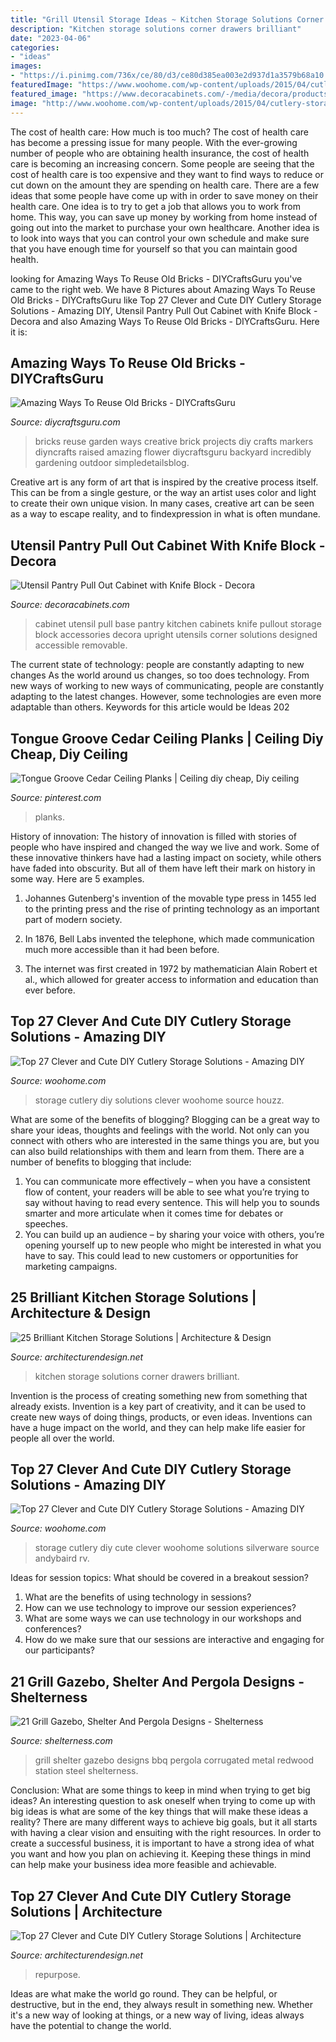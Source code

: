 ```yaml
---
title: "Grill Utensil Storage Ideas ~ Kitchen Storage Solutions Corner Drawers Brilliant"
description: "Kitchen storage solutions corner drawers brilliant"
date: "2023-04-06"
categories:
- "ideas"
images:
- "https://i.pinimg.com/736x/ce/80/d3/ce80d385ea003e2d937d1a3579b68a10.jpg"
featuredImage: "https://www.woohome.com/wp-content/uploads/2015/04/cutlery-storage-ideas-woohome-13.jpg"
featured_image: "https://www.decoracabinets.com/-/media/decora/products/cabinet_interiors/base_utensil_pantry_pullout_cabinet.jpg?w=200"
image: "http://www.woohome.com/wp-content/uploads/2015/04/cutlery-storage-ideas-woohome-25.jpg"
---
```



The cost of health care: How much is too much?
The cost of health care has become a pressing issue for many people. With the ever-growing number of people who are obtaining health insurance, the cost of health care is becoming an increasing concern. Some people are seeing that the cost of health care is too expensive and they want to find ways to reduce or cut down on the amount they are spending on health care. There are a few ideas that some people have come up with in order to save money on their health care. One idea is to try to get a job that allows you to work from home. This way, you can save up money by working from home instead of going out into the market to purchase your own healthcare. Another idea is to look into ways that you can control your own schedule and make sure that you have enough time for yourself so that you can maintain good health.

	

		
looking for Amazing Ways To Reuse Old Bricks - DIYCraftsGuru you've came to the right web. We have 8 Pictures about Amazing Ways To Reuse Old Bricks - DIYCraftsGuru like Top 27 Clever and Cute DIY Cutlery Storage Solutions - Amazing DIY, Utensil Pantry Pull Out Cabinet with Knife Block - Decora and also Amazing Ways To Reuse Old Bricks - DIYCraftsGuru. Here it is:
		
    
## Amazing Ways To Reuse Old Bricks - DIYCraftsGuru

<img loading=lazy src="https://www.diycraftsguru.com/wp-content/uploads/2016/08/20-reuse-old-bricks.jpg" onerror="this.onerror=null;this.src='https://tse2.mm.bing.net/th?id=OIP.iYd3J1AMeTTbjJQDDJ1zWwHaLA&amp;pid=15.1';" alt="Amazing Ways To Reuse Old Bricks - DIYCraftsGuru">

_Source: diycraftsguru.com_

>bricks reuse garden ways creative brick projects diy crafts markers diyncrafts raised amazing flower diycraftsguru backyard incredibly gardening outdoor simpledetailsblog. 

	

Creative art is any form of art that is inspired by the creative process itself. This can be from a single gesture, or the way an artist uses color and light to create their own unique vision. In many cases, creative art can be seen as a way to escape reality, and to findexpression in what is often mundane.

    
## Utensil Pantry Pull Out Cabinet With Knife Block - Decora

<img loading=lazy src="https://www.decoracabinets.com/-/media/decora/products/cabinet_interiors/base_utensil_pantry_pullout_cabinet.jpg?w=200" onerror="this.onerror=null;this.src='https://tse1.mm.bing.net/th?id=OIP.bTtgSH__6DQdcmmAFeIHcgHaLH&amp;pid=15.1';" alt="Utensil Pantry Pull Out Cabinet with Knife Block - Decora">

_Source: decoracabinets.com_

>cabinet utensil pull base pantry kitchen cabinets knife pullout storage block accessories decora upright utensils corner solutions designed accessible removable. 

	

The current state of technology: people are constantly adapting to new changes
As the world around us changes, so too does technology. From new ways of working to new ways of communicating, people are constantly adapting to the latest changes. However, some technologies are even more adaptable than others. Keywords for this article would be Ideas 202
    
## Tongue Groove Cedar Ceiling Planks | Ceiling Diy Cheap, Diy Ceiling

<img loading=lazy src="https://i.pinimg.com/736x/ce/80/d3/ce80d385ea003e2d937d1a3579b68a10.jpg" onerror="this.onerror=null;this.src='https://tse1.mm.bing.net/th?id=OIP.C4v4HN3o4b1HQF8n6LvEegHaFn&amp;pid=15.1';" alt="Tongue Groove Cedar Ceiling Planks | Ceiling diy cheap, Diy ceiling">

_Source: pinterest.com_

>planks. 

	

History of innovation:
The history of innovation is filled with stories of people who have inspired and changed the way we live and work. Some of these innovative thinkers have had a lasting impact on society, while others have faded into obscurity. But all of them have left their mark on history in some way. Here are 5 examples.
1) Johannes Gutenberg's invention of the movable type press in 1455 led to the printing press and the rise of printing technology as an important part of modern society.

2) In 1876, Bell Labs invented the telephone, which made communication much more accessible than it had been before.

3) The internet was first created in 1972 by mathematician Alain Robert et al., which allowed for greater access to information and education than ever before.

    
## Top 27 Clever And Cute DIY Cutlery Storage Solutions - Amazing DIY

<img loading=lazy src="https://www.woohome.com/wp-content/uploads/2015/04/cutlery-storage-ideas-woohome-13.jpg" onerror="this.onerror=null;this.src='https://tse3.mm.bing.net/th?id=OIP.J9QzUChzaSQNPq2LgMppbgHaLO&amp;pid=15.1';" alt="Top 27 Clever and Cute DIY Cutlery Storage Solutions - Amazing DIY">

_Source: woohome.com_

>storage cutlery diy solutions clever woohome source houzz. 

	

What are some of the benefits of blogging?
Blogging can be a great way to share your ideas, thoughts and feelings with the world. Not only can you connect with others who are interested in the same things you are, but you can also build relationships with them and learn from them. There are a number of benefits to blogging that include: 
1) You can communicate more effectively – when you have a consistent flow of content, your readers will be able to see what you’re trying to say without having to read every sentence. This will help you to sounds smarter and more articulate when it comes time for debates or speeches. 
2) You can build up an audience – by sharing your voice with others, you’re opening yourself up to new people who might be interested in what you have to say. This could lead to new customers or opportunities for marketing campaigns.

    
## 25 Brilliant Kitchen Storage Solutions | Architecture &amp; Design

<img loading=lazy src="https://cdn.architecturendesign.net/wp-content/uploads/2014/09/25-Mullet-Cabinetry-Kitchen-Corner-Drawers.jpg" onerror="this.onerror=null;this.src='https://tse4.mm.bing.net/th?id=OIP.748ptL36zV8QrA8u0XiEhAHaJ3&amp;pid=15.1';" alt="25 Brilliant Kitchen Storage Solutions | Architecture &amp; Design">

_Source: architecturendesign.net_

>kitchen storage solutions corner drawers brilliant. 

	

Invention is the process of creating something new from something that already exists. Invention is a key part of creativity, and it can be used to create new ways of doing things, products, or even ideas. Inventions can have a huge impact on the world, and they can help make life easier for people all over the world.

    
## Top 27 Clever And Cute DIY Cutlery Storage Solutions - Amazing DIY

<img loading=lazy src="http://www.woohome.com/wp-content/uploads/2015/04/cutlery-storage-ideas-woohome-25.jpg" onerror="this.onerror=null;this.src='https://tse2.mm.bing.net/th?id=OIP.CuPwj9oTeaX2FmcLCjT32AHaIu&amp;pid=15.1';" alt="Top 27 Clever and Cute DIY Cutlery Storage Solutions - Amazing DIY">

_Source: woohome.com_

>storage cutlery diy cute clever woohome solutions silverware source andybaird rv. 

	

Ideas for session topics: What should be covered in a breakout session?
1. What are the benefits of using technology in sessions? 
2. How can we use technology to improve our session experiences? 
3. What are some ways we can use technology in our workshops and conferences? 
4. How do we make sure that our sessions are interactive and engaging for our participants?

    
## 21 Grill Gazebo, Shelter And Pergola Designs - Shelterness

<img loading=lazy src="https://i.shelterness.com/2016/08/15-corrugated-steel-and-redwood-grill-station.jpg" onerror="this.onerror=null;this.src='https://tse2.mm.bing.net/th?id=OIP.LYoGjHoyhj7syZ0EBJ_QYwHaNL&amp;pid=15.1';" alt="21 Grill Gazebo, Shelter And Pergola Designs - Shelterness">

_Source: shelterness.com_

>grill shelter gazebo designs bbq pergola corrugated metal redwood station steel shelterness. 

	

Conclusion: What are some things to keep in mind when trying to get big ideas?
An interesting question to ask oneself when trying to come up with big ideas is what are some of the key things that will make these ideas a reality? There are many different ways to achieve big goals, but it all starts with having a clear vision and ensuiting with the right resources. In order to create a successful business, it is important to have a strong idea of what you want and how you plan on achieving it. Keeping these things in mind can help make your business idea more feasible and achievable.

    
## Top 27 Clever And Cute DIY Cutlery Storage Solutions | Architecture

<img loading=lazy src="https://cdn.architecturendesign.net/wp-content/uploads/2015/05/AD-Cutlery-Storage-Ideas-7.jpg" onerror="this.onerror=null;this.src='https://tse3.mm.bing.net/th?id=OIP.DxXJLoFZfUWIWd8vavnr2AHaJ4&amp;pid=15.1';" alt="Top 27 Clever and Cute DIY Cutlery Storage Solutions | Architecture">

_Source: architecturendesign.net_

>repurpose. 

	

Ideas are what make the world go round. They can be helpful, or destructive, but in the end, they always result in something new. Whether it's a new way of looking at things, or a new way of living, ideas always have the potential to change the world.

